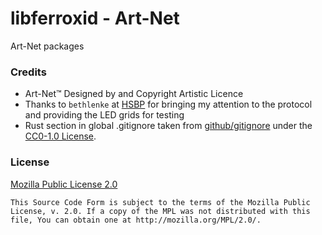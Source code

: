 libferroxid - Art-Net
=====================

Art-Net packages

### Credits

- Art-Net™ Designed by and Copyright Artistic Licence
- Thanks to `bethlenke` at [HSBP](https://hsbp.org) for bringing my
  attention to the protocol and providing the LED grids for testing
- Rust section in global .gitignore taken from
  [github/gitignore](https://github.com/github/gitignore) under the
  [CC0-1.0 License](https://choosealicense.com/licenses/cc0-1.0/).

### License

[Mozilla Public License 2.0](https://www.mozilla.org/en-US/MPL/2.0/)

```
This Source Code Form is subject to the terms of the Mozilla Public
License, v. 2.0. If a copy of the MPL was not distributed with this
file, You can obtain one at http://mozilla.org/MPL/2.0/.
```

